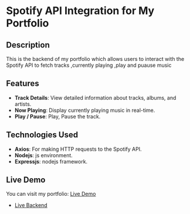 # Spotify API Integration for My Portfolio

## Description

This is the backend of my portfolio which allows users to interact with the Spotify API to fetch tracks ,currently playing ,play and puause music

## Features

- **Track Details**: View detailed information about tracks, albums, and artists.
- **Now Playing**: Display currently playing music in real-time.
- **Play / Pause**: Play, Pause the track.
  
## Technologies Used

- **Axios**: For making HTTP requests to the Spotify API.
- **Nodejs**: js environment.
- **Expressjs**: nodejs framework.

  
## Live Demo

You can visit my portfolio:
[Live Demo](https://ganpathada22.netlify.app/spotify)
- [Live Backend](https://cactro-backend-test-3.onrender.com)

